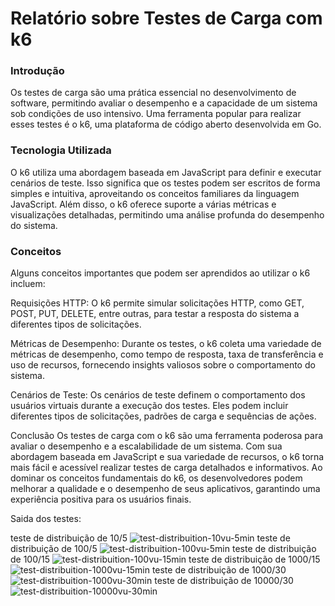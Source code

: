 <h1> Relatório sobre Testes de Carga com k6 </h1>


<h3>Introdução</h3>

Os testes de carga são uma prática essencial no desenvolvimento de software, permitindo avaliar o desempenho e a capacidade de um sistema sob condições de uso intensivo. Uma ferramenta popular para realizar esses testes é o k6, uma plataforma de código aberto desenvolvida em Go.

<h3>Tecnologia Utilizada</h3>
O k6 utiliza uma abordagem baseada em JavaScript para definir e executar cenários de teste. Isso significa que os testes podem ser escritos de forma simples e intuitiva, aproveitando os conceitos familiares da linguagem JavaScript. Além disso, o k6 oferece suporte a várias métricas e visualizações detalhadas, permitindo uma análise profunda do desempenho do sistema.

<h3>Conceitos </h3>
Alguns conceitos importantes que podem ser aprendidos ao utilizar o k6 incluem:

Requisições HTTP: O k6 permite simular solicitações HTTP, como GET, POST, PUT, DELETE, entre outras, para testar a resposta do sistema a diferentes tipos de solicitações.

Métricas de Desempenho: Durante os testes, o k6 coleta uma variedade de métricas de desempenho, como tempo de resposta, taxa de transferência e uso de recursos, fornecendo insights valiosos sobre o comportamento do sistema.

Cenários de Teste: Os cenários de teste definem o comportamento dos usuários virtuais durante a execução dos testes. Eles podem incluir diferentes tipos de solicitações, padrões de carga e sequências de ações.


Conclusão
Os testes de carga com o k6 são uma ferramenta poderosa para avaliar o desempenho e a escalabilidade de um sistema. Com sua abordagem baseada em JavaScript e sua variedade de recursos, o k6 torna mais fácil e acessível realizar testes de carga detalhados e informativos. Ao dominar os conceitos fundamentais do k6, os desenvolvedores podem melhorar a qualidade e o desempenho de seus aplicativos, garantindo uma experiência positiva para os usuários finais.

Saida dos testes:

teste de distribuição de 10/5
![test-distribuition-10vu-5min](https://github.com/Ra2861/Testes-de-carga/assets/99209068/b446a011-f77f-43f4-a0e7-1bd4015289ff)
teste de distribuição de 100/5
![test-distribuition-100vu-5min](https://github.com/Ra2861/Testes-de-carga/assets/99209068/ff418680-296d-4d0b-99cc-0ed599413e07)
teste de distribuição de 100/15
![test-distribuition-100vu-15min](https://github.com/Ra2861/Testes-de-carga/assets/99209068/8d29191f-1cb9-4d17-9f23-82da85dc5dfe)
teste de distribuição de 1000/15
![test-distribuition-1000vu-15min](https://github.com/Ra2861/Testes-de-carga/assets/99209068/4bfc8138-796f-4f7a-9fd1-ac6eaf587eb5)
teste de distribuição de 1000/30
![test-distribuition-1000vu-30min](https://github.com/Ra2861/Testes-de-carga/assets/99209068/384ae935-9ac0-473f-93d0-373a242acf94)
teste de distribuição de 10000/30
![test-distribuition-10000vu-30min](https://github.com/Ra2861/Testes-de-carga/assets/99209068/91a56d60-2acd-4bb5-a6c3-4bb67a49a947)

